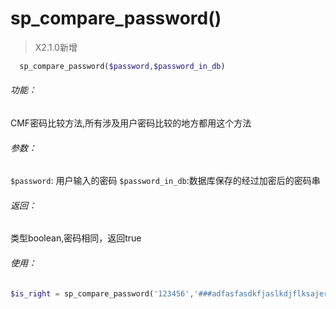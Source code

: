 # sp\_compare\_password\(\)

> X2.1.0新增
```php
  sp_compare_password($password,$password_in_db)
```

###### 功能：
CMF密码比较方法,所有涉及用户密码比较的地方都用这个方法

###### 参数：
`$password`: 用户输入的密码
`$password_in_db`:数据库保存的经过加密后的密码串

###### 返回：
类型boolean,密码相同，返回true

###### 使用：
```php
$is_right = sp_compare_password('123456','###adfasfasdkfjaslkdjflksajerwqe');
```

